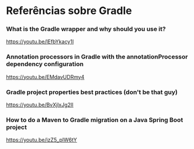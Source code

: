 # Referências sobre Gradle

### What is the Gradle wrapper and why should you use it?

https://youtu.be/lEfbYkacy1I

### Annotation processors in Gradle with the annotationProcessor dependency configuration

https://youtu.be/EMdavUDRmy4

### Gradle project properties best practices (don't be that guy)

https://youtu.be/BvXjlxJg2II

### How to do a Maven to Gradle migration on a Java Spring Boot project

https://youtu.be/izZ5_plW6tY
